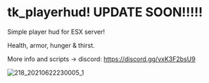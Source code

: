 # tk_playerhud! UPDATE SOON!!!!!

Simple player hud for ESX server!

Health, armor, hunger & thirst.

More info and scripts -> discord: https://discord.gg/vxK3F2bsU9

![218_20210622230005_1](https://user-images.githubusercontent.com/82338713/123080746-8971aa80-d41d-11eb-9900-a4e862220dac.png)

